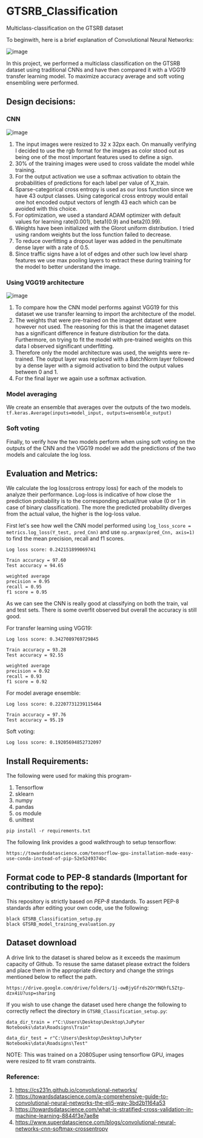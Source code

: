 # GTSRB_Classification
Multiclass-classification on the GTSRB dataset
   
To beginwith, here is a brief explanation of Convolutional Neural Networks: 

![image](https://user-images.githubusercontent.com/80246631/142187970-d2078d47-fae0-40ee-89c4-3aeccf0d6033.png)

In this project, we performed a multiclass classification on the GTSRB dataset using traditional CNNs and have then compared it with a VGG19 transfer learning model. To maximize accuracy average and soft voting ensembling were performed. 

## Design decisions:

### CNN

![image](https://user-images.githubusercontent.com/80246631/142197356-47049e7e-e504-427a-9acd-e5ad96d6f468.png)


1. The input images were resized to 32 x 32px each. On manually verifying I decided to use the rgb format for the images as color stood out as being one of the most important features used to define a sign.
2. 30% of the training images were used to cross validate the model while training.
3. For the output activation we use a softmax activation to obtain the probabilities of predictions for each label per value of X_train. 
4. Sparse-categorical cross entropy is used as our loss function since we have 43 output classes. Using categorical cross entropy would entail one hot encoded output vectors of length 43 each which can be avoided with this choice. 
5. For optimization, we used a standard ADAM optimizer with default values for learning rate(0.001), beta1(0.9) and beta2(0.99).
6. Weights have been initialized with the Glorot uniform distribution. I tried using random weights but the loss function failed to decrease. 
7. To reduce overfitting a dropout layer was added in the penultimate dense layer with a rate of 0.5. 
8. Since traffic signs have a lot of edges and other such low level sharp features we use max pooling layers to extract these during training for the model to better understand the image.

### Using VGG19 architecture 

![image](https://user-images.githubusercontent.com/80246631/142196981-e8bb0f1f-b28a-44d8-9581-02ade4f91d6c.png)


1. To compare how the CNN model performs against VGG19 for this dataset we use transfer learning to import the architecture of the model. 
2. The weights that were pre-trained on the imagenet dataset were however not used. The reasoning for this is that the imagenet dataset has a significant difference in feature distribution for the data. Furthermore, on trying to fit the model with pre-trained weights on this data I observed significant underfitting. 
3. Therefore only the model architecture was used, the weights were re-trained. The output layer was replaced with a BatchNorm layer followed by a dense layer with a sigmoid activation to bind the output values between 0 and 1.
4. For the final layer we again use a softmax activation. 

### Model averaging 

We create an ensemble that averages over the outputs of the two models. `tf.keras.Average(inputs=model_input, outputs=ensemble_output)`

### Soft voting 

Finally, to verify how the two models perform when using soft voting on the outputs of the CNN and the VGG19 model we add the predictions of the two models and calculate the log loss. 

## Evaluation and Metrics: 

We calculate the log loss(cross entropy loss) for each of the models to analyze their performance. Log-loss is indicative of how close the prediction probability is to the corresponding actual/true value (0 or 1 in case of binary classification). The more the predicted probability diverges from the actual value, the higher is the log-loss value. 

First let's see how well the CNN model performed using `log_loss_score = metrics.log_loss(Y_test, pred_Cnn)` and use `np.argmax(pred_Cnn, axis=1)` to find the mean precision, recall and f1 scores.

 ```
 Log loss score: 0.242151899069741
 
 Train accuracy = 97.60
 Test accuracy = 94.65
 
 weighted average 
 precision = 0.95
 recall = 0.95
 f1 score = 0.95
 
 ```
As we can see the CNN is really good at classifying on both the train, val and test sets. There is some overfit observed but overall the accuracy is still good.

For transfer learning using VGG19:

 ```
 Log loss score: 0.3427089769729845
 
 Train accuracy = 93.28
 Test accuracy = 92.55
 
 weighted average 
 precision = 0.92
 recall = 0.93
 f1 score = 0.92
 
 ```
 
 For model average ensemble:
 
 ```
 Log loss score: 0.22207731239115464
 
 Train accuracy = 97.76
 Test accuracy = 95.19
 ```
 
 Soft voting:
 
 ```
 Log loss score: 0.19205694852732097
 ```

 ## Install Requirements: 
 
The following were used for making this program-

1. Tensorflow
2. sklearn
3. numpy
4. pandas
5. os module
6. unittest
 
 ```
 pip install -r requirements.txt
 ```
 
 The following link provides a good walkthrough to setup tensorflow:
 
  ```
https://towardsdatascience.com/tensorflow-gpu-installation-made-easy-use-conda-instead-of-pip-52e5249374bc
 ```
 
 
 ## Format code to PEP-8 standards (Important for contributing to the repo): 
 
 This repository is strictly based on *PEP-8* standards. To assert PEP-8 standards after editing your own code, use the following: 
 
 ```
 black GTSRB_Classification_setup.py
 black GTSRB_model_training_evaluation.py
 ```
 ## Dataset download 
 
 A drive link to the dataset is shared below as it exceeds the maximum capacity of Github. To resuse the same dataset please extract the folders and place them in the appropriate directory and change the strings mentioned below to reflect the path.
 
 ```
 https://drive.google.com/drive/folders/1j-owBjyGfrds2OrYNQhfL5Ztp-dzx4iU?usp=sharing

 ```
 
If you wish to use change the dataset used here change the following to correctly reflect the directory in `GTSRB_Classification_setup.py`:

`data_dir_train = r"C:\Users\Desktop\Desktop\JuPyter Notebooks\data\Roadsigns\Train"`

`data_dir_test = r"C:\Users\Desktop\Desktop\JuPyter Notebooks\data\Roadsigns\Test"`



NOTE: This was trained on a 2080Super using tensorflow GPU, images were resized to fit vram constraints. 

### Reference: 

1. https://cs231n.github.io/convolutional-networks/
2. https://towardsdatascience.com/a-comprehensive-guide-to-convolutional-neural-networks-the-eli5-way-3bd2b1164a53
3. https://towardsdatascience.com/what-is-stratified-cross-validation-in-machine-learning-8844f3e7ae8e
4. https://www.superdatascience.com/blogs/convolutional-neural-networks-cnn-softmax-crossentropy
